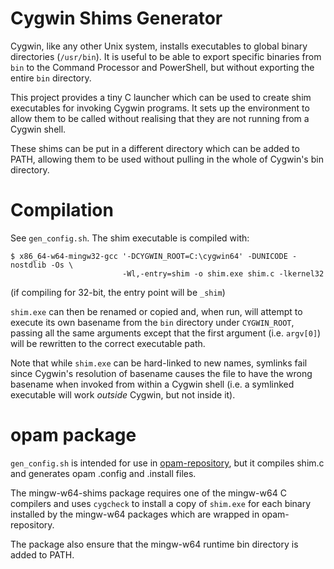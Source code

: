 # Cygwin Shims Generator

Cygwin, like any other Unix system, installs executables to global binary
directories (`/usr/bin`). It is useful to be able to export specific binaries
from `bin` to the Command Processor and PowerShell, but without exporting the
entire `bin` directory.

This project provides a tiny C launcher which can be used to create shim
executables for invoking Cygwin programs. It sets up the environment to allow
them to be called without realising that they are not running from a Cygwin
shell.

These shims can be put in a different directory which can be added to
PATH, allowing them to be used without pulling in the whole of Cygwin's
bin directory.

# Compilation

See `gen_config.sh`. The shim executable is compiled with:

```console
$ x86_64-w64-mingw32-gcc '-DCYGWIN_ROOT=C:\cygwin64' -DUNICODE -nostdlib -Os \
                         -Wl,-entry=shim -o shim.exe shim.c -lkernel32
```

(if compiling for 32-bit, the entry point will be `_shim`)

`shim.exe` can then be renamed or copied and, when run, will attempt to execute
its own basename from the `bin` directory under `CYGWIN_ROOT`, passing all the
same arguments except that the first argument (i.e. `argv[0]`) will be
rewritten to the correct executable path.

Note that while `shim.exe` can be hard-linked to new names, symlinks fail since
Cygwin's resolution of basename causes the file to have the wrong basename when
invoked from within a Cygwin shell (i.e. a symlinked executable will work
_outside_ Cygwin, but not inside it).

# opam package

`gen_config.sh` is intended for use in [opam-repository][], but it compiles
shim.c and generates opam .config and .install files.

The mingw-w64-shims package requires one of the mingw-w64 C compilers and uses
`cygcheck` to install a copy of `shim.exe` for each binary installed by the
mingw-w64 packages which are wrapped in opam-repository.

The package also ensure that the mingw-w64 runtime bin directory is added to
PATH.

[opam-repository]: https://github.com/ocaml/opam-repository
